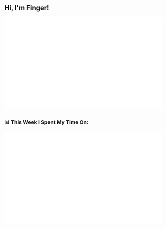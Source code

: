 <h2> Hi, I'm Finger!</h2>

<img align="right" src="https://raw.githubusercontent.com/spianmo/github-stats/master/generated/overview.svg#gh-light-mode-only">

<!-- <img align="right" height="160em" src="https://github-readme-stats-eight-theta.vercel.app/api/top-langs/?username=spianmo&layout=compact&langs_count=8&theme=algolia"/>	 -->
	
```go
package main

type Me struct {
	Name   string
	Job    string
	Code   string
	Skills string
}

func main() {
	me := &Me{
		Name:   "Finger",
		Job:    "Client-side Engineer",
		Code:   "Java and C++ and Others",
		Skills: "Android Security NLP ^o^",
	}
	_ = me
}
```


<h3>📊 This Week I Spent My Time On:</h3>
<img align='right' src="https://raw.githubusercontent.com/spianmo/github-stats/master/generated/languages.svg#gh-light-mode-only">

<!--START_SECTION:waka-->

```txt
Java                   4 hrs 36 mins   ██████▒░░░░░░░░░░░░░░░░░░   24.74 %
Python                 2 hrs 39 mins   ███▓░░░░░░░░░░░░░░░░░░░░░   14.26 %
C++                    2 hrs 29 mins   ███▒░░░░░░░░░░░░░░░░░░░░░   13.40 %
CMake                  2 hrs 27 mins   ███▒░░░░░░░░░░░░░░░░░░░░░   13.22 %
Groovy                 1 hr 24 mins    ██░░░░░░░░░░░░░░░░░░░░░░░   07.53 %
```

<!--END_SECTION:waka-->
